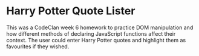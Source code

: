 # Harry Potter Quote Lister
This was a CodeClan week 6 homework to practice DOM manipulation and how different methods of declaring JavaScript functions affect their context. The user could enter Harry Potter quotes and highlight them as favourites if they wished.
